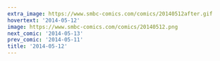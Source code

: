 ```yaml
---
extra_image: https://www.smbc-comics.com/comics/20140512after.gif
hovertext: '2014-05-12'
image: https://www.smbc-comics.com/comics/20140512.png
next_comic: '2014-05-13'
prev_comic: '2014-05-11'
title: '2014-05-12'
---
```



